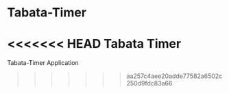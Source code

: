 # Tabata-Timer
<<<<<<< HEAD
Tabata Timer
=======
Tabata-Timer Application
>>>>>>> aa257c4aee20adde77582a6502c250d9fdc83a66
